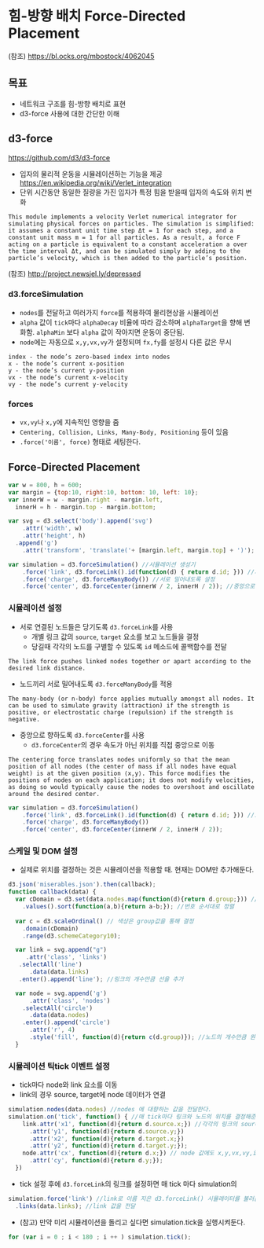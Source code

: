 힘-방향 배치 Force-Directed Placement
===

(참조) https://bl.ocks.org/mbostock/4062045

목표
---
- 네트워크 구조를 힘-방향 배치로 표현
- d3-force 사용에 대한 간단한 이해


d3-force
---
https://github.com/d3/d3-force

- 입자의 물리적 운동을 시뮬레이션하는 기능을 제공 https://en.wikipedia.org/wiki/Verlet_integration
- 단위 시간동안 동일한 질량을 가진 입자가 특정 힘을 받을때 입자의 속도와 위치 변화
```
This module implements a velocity Verlet numerical integrator for simulating physical forces on particles. The simulation is simplified: it assumes a constant unit time step Δt = 1 for each step, and a constant unit mass m = 1 for all particles. As a result, a force F acting on a particle is equivalent to a constant acceleration a over the time interval Δt, and can be simulated simply by adding to the particle’s velocity, which is then added to the particle’s position.
```

(참조) http://project.newsjel.ly/depressed

### d3.forceSimulation
- `nodes`를 전달하고 여러가지 `force`를 적용하여 물리현상을 시뮬레이션
- `alpha` 값이 `tick`마다 `alphaDecay` 비율에 따라 감소하며 `alphaTarget`을 향해 변화함. `alphaMin` 보다 `alpha` 값이 작아지면 운동이 중단됨.
- `node`에는 자동으로 `x,y,vx,vy`가 설정되며 `fx,fy`를 설정시 다른 값은 무시
```
index - the node’s zero-based index into nodes
x - the node’s current x-position
y - the node’s current y-position
vx - the node’s current x-velocity
vy - the node’s current y-velocity
```

### forces
- `vx,vy`나 `x,y`에 지속적인 영향을 줌
- `Centering, Collision, Links, Many-Body, Positioning` 등이 있음
- `.force('이름', force)` 형태로 세팅한다.

Force-Directed Placement
---


```javascript
var w = 800, h = 600;
var margin = {top:10, right:10, bottom: 10, left: 10};
var innerW = w - margin.right - margin.left,
  innerH = h - margin.top - margin.bottom;

var svg = d3.select('body').append('svg')
    .attr('width', w)
    .attr('height', h)
  .append('g')
    .attr('transform', 'translate('+ [margin.left, margin.top] + ')');

var simulation = d3.forceSimulation() //시뮬레이션 생성기
    .force('link', d3.forceLink().id(function(d) { return d.id; })) //자료에서 링크가 될 이름을 선택
    .force('charge', d3.forceManyBody()) //서로 밀어내도록 설정
    .force('center', d3.forceCenter(innerW / 2, innerH / 2)); //중앙으로 위치를 이동
```

### 시뮬레이션 설정

- 서로 연결된 노드들은 당기도록 `d3.forceLink`를 사용
  - 개별 링크 값의 `source`, `target` 요소를 보고 노드들을 결정
  - 당길때 각각의 노드를 구별할 수 있도록 `id` 메소드에 콜백함수를 전달
```
The link force pushes linked nodes together or apart according to the desired link distance. 
```

- 노드끼리 서로 밀어내도록 `d3.forceManyBody`를 적용
```
The many-body (or n-body) force applies mutually amongst all nodes. It can be used to simulate gravity (attraction) if the strength is positive, or electrostatic charge (repulsion) if the strength is negative. 
```

- 중앙으로 향하도록 `d3.forceCenter`를 사용
  - `d3.forceCenter`의 경우 속도가 아닌 위치를 직접 중앙으로 이동
```
The centering force translates nodes uniformly so that the mean position of all nodes (the center of mass if all nodes have equal weight) is at the given position ⟨x,y⟩. This force modifies the positions of nodes on each application; it does not modify velocities, as doing so would typically cause the nodes to overshoot and oscillate around the desired center.
```

```javascript
var simulation = d3.forceSimulation()
    .force('link', d3.forceLink().id(function(d) { return d.id; })) //노드별로 id를 보고 구별
    .force('charge', d3.forceManyBody())
    .force('center', d3.forceCenter(innerW / 2, innerH / 2));
```

### 스케일 및 DOM 설정
 - 실제로 위치를 결정하는 것은 시뮬레이션을 적용할 때. 현재는 DOM만 추가해둔다.
```javascript
d3.json('miserables.json').then(callback);
function callback(data) {
  var cDomain = d3.set(data.nodes.map(function(d){return d.group;})) //d3.set을 통해 중복이 되지 않도록 d.group 모음
    .values().sort(function(a,b){return a-b;}); //번호 순서대로 정렬
      
  var c = d3.scaleOrdinal() // 색상은 group값을 통해 결정
    .domain(cDomain)
    .range(d3.schemeCategory10);

  var link = svg.append("g")
     .attr('class', 'links')
   .selectAll('line')
      .data(data.links)
   .enter().append('line'); //링크의 개수만큼 선을 추가

  var node = svg.append('g')
      .attr('class', 'nodes')
    .selectAll('circle')
      .data(data.nodes)
    .enter().append('circle')
      .attr('r', 4)
      .style('fill', function(d){return c(d.group)}); //노드의 개수만큼 원을 추가
  }
```

### 시뮬레이션 틱tick 이벤트 설정

- tick마다 node와 link 요소를 이동
 - link의 경우 source, target에 node 데이터가 연결

```javascript
simulation.nodes(data.nodes) //nodes 에 대항하는 값을 전달한다.
simulation.on('tick', function() { //매 tick마다 링크와 노드의 위치를 결정해준다.
    link.attr('x1', function(d){return d.source.x;}) //각각의 링크의 source와 target 값이 변형된 것을 확인할 수 있다.
      .attr('y1', function(d){return d.source.y;})
      .attr('x2', function(d){return d.target.x;})
      .attr('y2', function(d){return d.target.y;});
    node.attr('cx', function(d){return d.x;}) // node 값에도 x,y,vx,vy,index 값이 추가된다. 
      .attr('cy', function(d){return d.y;});
  })
```


- tick 설정 후에 `d3.forceLink`의 링크를 설정하면 매 tick 마다 simulation의 
```javascript
simulation.force('link') //link로 이름 지은 d3.forceLink() 시뮬레이터를 불러옴
  .links(data.links); //link 값을 전달
```

- (참고) 만약 미리 시뮬레이션을 돌리고 싶다면 simulation.tick을 실행시켜둔다.

```javascript
for (var i = 0 ; i < 180 ; i ++ ) simulation.tick();
```


